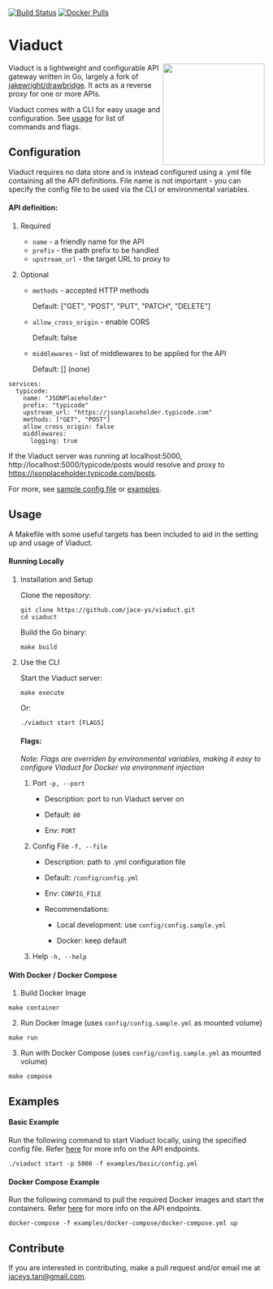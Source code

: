 [![Build Status][ci-build]][ci-status]
[![Docker Pulls][docker-pulls]][docker-image]

[ci-build]:	https://img.shields.io/travis/jace-ys/viaduct/master.svg?style=for-the-badge&logo=travis
[ci-status]: https://travis-ci.com/jace-ys/viaduct
[docker-pulls]: https://img.shields.io/docker/pulls/jaceys/viaduct.svg?style=for-the-badge&logo=docker
[docker-image]: https://hub.docker.com/r/jaceys/viaduct

# Viaduct

<img src="https://www.getyourguide.com/magazine/wp-content/uploads/2018/07/Glenfinnan-Viaduct-GetYourGuide.jpg" height="200" align="right"/>

Viaduct is a lightweight and configurable API gateway written in Go, largely a fork of [jakewright/drawbridge](https://github.com/jakewright/drawbridge). It acts as a reverse proxy for one or more APIs.

Viaduct comes with a CLI for easy usage and configuration. See [usage](https://github.com/jace-ys/viaduct#running-locally) for list of commands and flags.

## Configuration

Viaduct requires no data store and is instead configured using a .yml file containing all the API definitions. File name is not important - you can specify the config file to be used via the CLI or environmental variables.

#### API definition:

1. Required

   * `name` - a friendly name for the API
   * `prefix` - the path prefix to be handled
   * `upstream_url` - the target URL to proxy to

2. Optional

   * `methods` - accepted HTTP methods

      Default: ["GET", "POST", "PUT", "PATCH", "DELETE"]

   * `allow_cross_origin` - enable CORS

      Default: false

   * `middlewares` - list of middlewares to be applied for the API

      Default: [] (none)

```
services:
  typicode:
    name: "JSONPlaceholder"
    prefix: "typicode"
    upstream_url: "https://jsonplaceholder.typicode.com"
    methods: ["GET", "POST"]
    allow_cross_origin: false
    middlewares:
      logging: true
```

If the Viaduct server was running at localhost:5000, http://localhost:5000/typicode/posts would resolve and proxy to https://jsonplaceholder.typicode.com/posts.

For more, see [sample config file](https://github.com/jace-ys/viaduct/blob/master/config/config.sample.yml) or [examples](https://github.com/jace-ys/viaduct/tree/master/examples).

## Usage

A Makefile with some useful targets has been included to aid in the setting up and usage of Viaduct.

#### Running Locally

1. Installation and Setup

   Clone the repository:

   ```
   git clone https://github.com/jace-ys/viaduct.git
   cd viaduct
   ```

   Build the Go binary:

   ```
   make build
   ```

2. Use the CLI

   Start the Viaduct server:

   ```
   make execute
   ```

   Or:

   ```
   ./viaduct start [FLAGS]
   ```

   #### Flags:

   _Note: Flags are overriden by environmental variables, making it easy to configure Viaduct for Docker via environment injection_

   1. Port `-p, --port`

      * Description: port to run Viaduct server on

      * Default: `80`

      * Env: `PORT`

   2. Config File `-f, --file`

      * Description: path to .yml configuration file

      * Default: `/config/config.yml`

      * Env: `CONFIG_FILE`

      * Recommendations:

         - Local development: use `config/config.sample.yml`

         - Docker: keep default

   3. Help `-h, --help`

#### With Docker / Docker Compose

1. Build Docker Image

```
make container
```

2. Run Docker Image (uses `config/config.sample.yml` as mounted volume)

```
make run
```

3. Run with Docker Compose (uses `config/config.sample.yml` as mounted volume)

```
make compose
```

## Examples

#### Basic Example

Run the following command to start Viaduct locally, using the specified config file. Refer [here](https://github.com/jace-ys/viaduct/tree/master/examples/basic) for more info on the API endpoints.

```
./viaduct start -p 5000 -f examples/basic/config.yml
```

#### Docker Compose Example

Run the following command to pull the required Docker images and start the containers. Refer [here](https://github.com/jace-ys/viaduct/tree/master/examples/docker-compose) for more info on the API endpoints.

```
docker-compose -f examples/docker-compose/docker-compose.yml up
```

## Contribute
If you are interested in contributing, make a pull request and/or email me at jaceys.tan@gmail.com.
